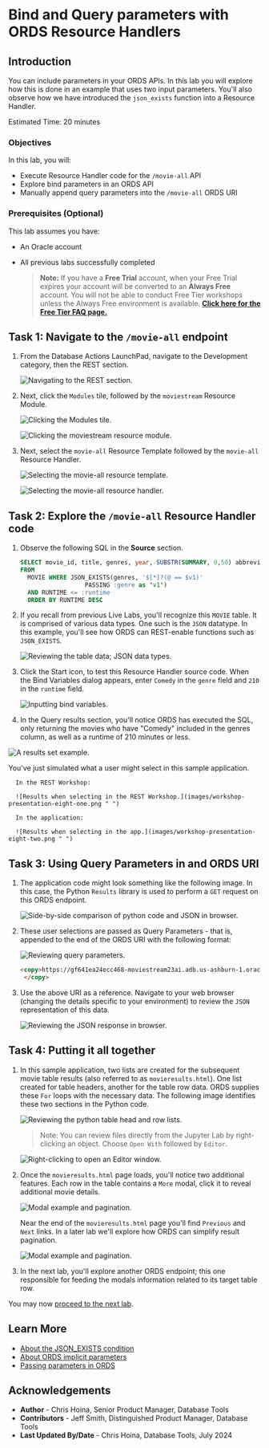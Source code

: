 # Bind and Query parameters with ORDS Resource Handlers

## Introduction

You can include parameters in your ORDS APIs. In this lab you will explore how this is done in an example that uses two input parameters. You'll also observe how we have introduced the `json_exists` function into a Resource Handler.

Estimated Time: 20 minutes

### Objectives

In this lab, you will:

* Execute Resource Handler code for the `/movie-all` API
* Explore bind parameters in an ORDS API
* Manually append query parameters into the `/movie-all` ORDS URI

### Prerequisites (Optional)

This lab assumes you have:

* An Oracle account
* All previous labs successfully completed

  > **Note:** If you have a **Free Trial** account, when your Free Trial expires your account will be converted to an **Always Free** account. You will not be able to conduct Free Tier workshops unless the Always Free environment is available. **[Click here for the Free Tier FAQ page.](https://www.oracle.com/cloud/free/faq.html)**

## Task 1: Navigate to the `/movie-all` endpoint

1. From the Database Actions LaunchPad, navigate to the Development category, then the REST section.

     ![Navigating to the REST section.](images/workshop-presentation-one.png " ")

2. Next, click the `Modules` tile, followed by the `moviestream` Resource Module.

    ![Clicking the Modules tile.](images/workshop-presentation-two.png " ")

    ![Clicking the moviestream resource module.](images/workshop-presentation-three.png " ")

3. Next, select the `movie-all` Resource Template followed by the `movie-all` Resource Handler.

    ![Selecting the movie-all resource template.](images/workshop-presentation-four.png " ")

    ![Selecting the movie-all resource handler.](images/workshop-presentation-five.png " ")

## Task 2: Explore the `/movie-all` Resource Handler code

1. Observe the following SQL in the **Source** section.

    ```sql
    SELECT movie_id, title, genres, year, SUBSTR(SUMMARY, 0,50) abbreviated_summary, runtime
    FROM
      MOVIE WHERE JSON_EXISTS(genres, '$[*]?(@ == $v1)'
                      PASSING :genre as "v1")
      AND RUNTIME <= :runtime
      ORDER BY RUNTIME DESC
    ```

2. If you recall from previous Live Labs, you'll recognize this `MOVIE` table. It is comprised of various data types. One such is the `JSON` datatype. In this example, you'll see how ORDS can REST-enable functions such as `JSON_EXISTS`.

    ![Reviewing the table data; JSON data types.](images/workshop-presentation-six.png " ")

3. Click the Start icon, to test this Resource Handler source code. When the Bind Variables dialog appears, enter `Comedy` in the `genre` field and `210` in the `runtime` field.

    ![Inputting bind variables.](images/workshop-presentation-seven.png " ")

4. In the Query results section, you'll notice ORDS has executed the SQL, only returning the movies who have "Comedy" included in the genres column, as well as a runtime of 210 minutes or less.

  ![A results set example.](images/workshop-presentation-eight.png " ")

   You've just simulated what a user might select in this sample application.  

      In the REST Workshop:  

      ![Results when selecting in the REST Workshop.](images/workshop-presentation-eight-one.png " ")

      In the application:

      ![Results when selecting in the app.](images/workshop-presentation-eight-two.png " ")

## Task 3: Using Query Parameters in and ORDS URI

1. The application code might look something like the following image. In this case, the Python `Results` library is used to perform a `GET` request on this ORDS endpoint.

    ![Side-by-side comparison of python code and JSON in browser.](images/workshop-presentation-ten.png " ")

2. These user selections are passed as Query Parameters - that is, appended to the end of the ORDS URI with the following format:

   ![Reviewing query parameters.](images/workshop-presentation-ten-two.png " ")

   ```html
   <copy>https://gf641ea24ecc468-moviestream23ai.adb.us-ashburn-1.oraclecloudapps.com/ords/admin/mymovies/movie-all?genre=Comedy&runtime=210
    </copy>
   ```

3. Use the above URI as a reference. Navigate to your web browser (changing the details specific to your environment) to review the `JSON` representation of this data.

   ![Reviewing the JSON response in browser.](images/workshop-presentation-ten-three.png " ")

## Task 4: Putting it all together

1. In this sample application, two lists are created for the subsequent movie table results (also referred to as `movieresults.html`). One list created for table headers, another for the table row data. ORDS supplies these `For` loops with the necessary data. The following image identifies these two sections in the Python code.

   ![Reviewing the python table head and row lists.](images/workshop-presentation-eleven.png " ")  

   > Note: You can review files directly from the Jupyter Lab by right-clicking an object. Choose `Open With` followed by `Editor`.  

      ![Right-clicking to open an Editor window.](images/workshop-presentation-eleven-two.png)

2. Once the `movieresults.html` page loads, you'll notice two additional features. Each row in the table contains a `More` modal, click it to reveal additional movie details.

   ![Modal example and pagination.](images/workshop-presentation-twelve.png " ")

   Near the end of the `movieresults.html` page you'll find `Previous` and `Next` links. In a later lab we'll explore how ORDS can simplify result pagination.

   ![Modal example and pagination.](images/workshop-presentation-thirteen.png " ")

3. In the next lab, you'll explore another ORDS endpoint; this one responsible for feeding the modals information related to its target table row.

You may now [proceed to the next lab](#next).  

## Learn More

* [About the JSON_EXISTS condition](https://docs.oracle.com/en/database/oracle/oracle-database/19/adjsn/condition-JSON_EXISTS.html#GUID-D60A7E52-8819-4D33-AEDB-223AB7BDE60A)
* [About ORDS implicit parameters](https://docs.oracle.com/en/database/oracle/oracle-rest-data-services/24.2/orddg/developing-REST-applications.html#GUID-50E24524-32BB-470D-8015-6C25C9B47A44)
* [Passing parameters in ORDS](https://docs.oracle.com/en/database/oracle/oracle-rest-data-services/24.2/orddg/developing-REST-applications.html#GUID-50E24524-32BB-470D-8015-6C25C9B47A44)

## Acknowledgements

* **Author** - Chris Hoina, Senior Product Manager, Database Tools
* **Contributors** - Jeff Smith, Distinguished Product Manager, Database Tools
* **Last Updated By/Date** - Chris Hoina, Database Tools, July 2024
